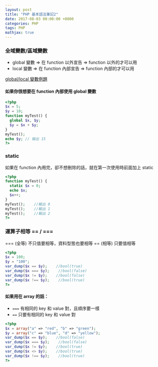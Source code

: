 ```yaml
---
layout: post
title: "PHP 基本語法筆記2"
date: 2017-08-03 00:00:00 +0800
categories: PHP
tags: PHP
mathjax: true
---
```


### 全域變數/區域變數

- global 變數 => 在 function 以外宣告 => function 以外的才可以用
- local 變數 => 在 function 內部宣告 => function 內部的才可以用

[global/local 變數例題](http://www.w3school.com.cn/tiy/s.asp?f=demo_php_var_local)

#### 如果你很想要在 function 內部使用 global 變數

```php
<?php
$x = 5;
$y = 10;
function myTest() {
  global $x, $y;
  $y = $x + $y;
}
myTest();
echo $y; // 输出 15
?>
```

### static

如果在 function 內用完，卻不想刪除的話，就在第一次使用時前面加上 static

```php
<?php
function myTest() {
  static $x = 0;
  echo $x;
  $x++;
}
myTest();    //輸出 0
myTest();    //輸出 1
myTest();    //輸出 2
?>
```

### 運算子相等 == / ===

=== (全等) 不只值要相等，資料型態也要相等
== (相等) 只要值相等

```php
<?php
$x = 100;
$y = "100";
var_dump($x == $y);    //bool(true)
var_dump($x === $y);    //bool(false)
var_dump($x != $y);    //bool(false)
var_dump($x !== $y);    //bool(true)
?>
```

#### 如果用在 array 的話：

- `===` 有相同的 key 和 value 對，且順序要一樣
- `==` 只要有相同的 key 和 value 對

```php
<?php
$x = array("a" => "red", "b" => "green");
$y = array("c" => "blue", "d" => "yellow");
var_dump($x == $y);    //bool(false)
var_dump($x === $y);    //bool(false)
var_dump($x != $y);    //bool(true)
var_dump($x <> $y);    //bool(true)
var_dump($x !== $y);    //bool(true)
?>
```
